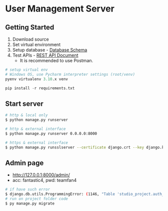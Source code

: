 # User Management Server
## Getting Started
1. Download source
2. Set virtual environment
3. Setup database - [Database Schema](https://github.com/architecture-4-team/team4-project/wiki/Database-Schme)
4. Test APIs - [REST API Document](https://github.com/architecture-4-team/team4-project/wiki/REST-API-Document)
   - It is recommended to use Postman. 
```python
# setup virtual env
# Windows OS, use Pycharm interpreter settings (root/venv)
pyenv virtualenv 3.10.x venv

pip install -r requirements.txt
```
## Start server
```bash
# http & local only
$ python manage.py runserver

# http & external interface
$ python manage.py runserver 0.0.0.0:8000

# https & external interface
$ python manage.py runsslserver --certificate django.crt --key django.key 0.0.0.0:8000
```
## Admin page
- http://127.0.0.1:8000/admin/
- acc: fantastic4, pwd: teamfan4
```bash
# if have such error
$ django.db.utils.ProgrammingError: (1146, "Table 'studio_project.auth_user' doesn't exist")
# run on project folder code
$ py manage.py migrate
```
